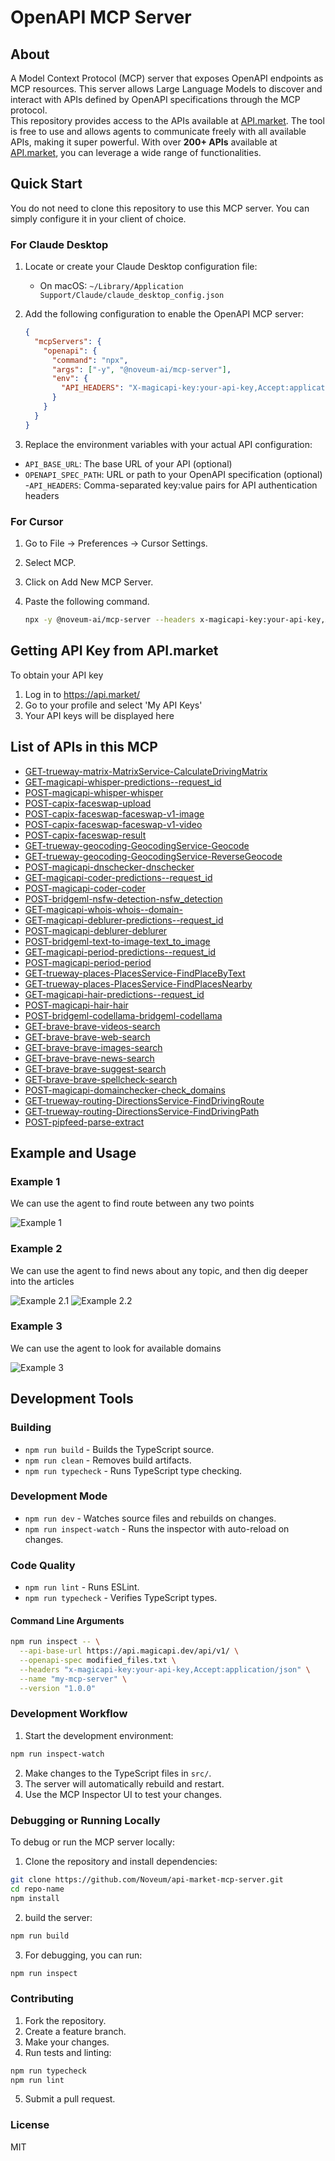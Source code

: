 # OpenAPI MCP Server

## About
A Model Context Protocol (MCP) server that exposes OpenAPI endpoints as MCP resources. This server allows Large Language Models to discover and interact with APIs defined by OpenAPI specifications through the MCP protocol.  
This repository provides access to the APIs available at [API.market](https://api.market/). The tool is free to use and allows agents to communicate freely with all available APIs, making it super powerful. With over **200+ APIs** available at [API.market](https://api.market/), you can leverage a wide range of functionalities.

## Quick Start

You do not need to clone this repository to use this MCP server. You can simply configure it in your client of choice.

### For Claude Desktop
1. Locate or create your Claude Desktop configuration file:
   - On macOS: `~/Library/Application Support/Claude/claude_desktop_config.json`
2. Add the following configuration to enable the OpenAPI MCP server:
   ```json
   {
     "mcpServers": {
       "openapi": {
         "command": "npx",
         "args": ["-y", "@noveum-ai/mcp-server"],
         "env": {
           "API_HEADERS": "X-magicapi-key:your-api-key,Accept:application/json"
         }
       }
     }
   }
   ```

3. Replace the environment variables with your actual API configuration:
 - `API_BASE_URL`: The base URL of your API (optional)
 - `OPENAPI_SPEC_PATH`: URL or path to your OpenAPI specification (optional)
 -`API_HEADERS`: Comma-separated key:value pairs for API authentication headers

### For Cursor
1. Go to File -> Preferences -> Cursor Settings.
2. Select MCP.
3. Click on Add New MCP Server.
4. Paste the following command.

   ```bash
   npx -y @noveum-ai/mcp-server --headers x-magicapi-key:your-api-key,Accept:application/json
   ```
## Getting API Key from API.market

 To obtain your API key
 1. Log in to https://api.market/
 2. Go to your profile and select 'My API Keys'
 3. Your API keys will be displayed here

## List of APIs in this MCP

- [GET-trueway-matrix-MatrixService-CalculateDrivingMatrix](https://api.market/store/trueway/matrix)
- [GET-magicapi-whisper-predictions--request_id](https://api.market/store/magicapi/whisper)
- [POST-magicapi-whisper-whisper](https://api.market/store/magicapi/whisper)
- [POST-capix-faceswap-upload](https://api.market/store/capix/faceswap)
- [POST-capix-faceswap-faceswap-v1-image](https://api.market/store/capix/faceswap)
- [POST-capix-faceswap-faceswap-v1-video](https://api.market/store/capix/faceswap)
- [POST-capix-faceswap-result](https://api.market/store/capix/faceswap)
- [GET-trueway-geocoding-GeocodingService-Geocode](https://api.market/store/trueway/geocoding)
- [GET-trueway-geocoding-GeocodingService-ReverseGeocode](https://api.market/store/trueway/geocoding)
- [POST-magicapi-dnschecker-dnschecker](https://api.market/store/magicapi/dnschecker)
- [GET-magicapi-coder-predictions--request_id](https://api.market/store/magicapi/coder)
- [POST-magicapi-coder-coder](https://api.market/store/magicapi/coder)
- [POST-bridgeml-nsfw-detection-nsfw_detection](https://api.market/store/bridgeml/nsfw)
- [GET-magicapi-whois-whois--domain-](https://api.market/store/magicapi/whois)
- [GET-magicapi-deblurer-predictions--request_id](https://api.market/store/magicapi/deblurer)
- [POST-magicapi-deblurer-deblurer](https://api.market/store/magicapi/deblurer)
- [POST-bridgeml-text-to-image-text_to_image](https://api.market/store/bridgeml/text)
- [GET-magicapi-period-predictions--request_id](https://api.market/store/magicapi/period)
- [POST-magicapi-period-period](https://api.market/store/magicapi/period)
- [GET-trueway-places-PlacesService-FindPlaceByText](https://api.market/store/trueway/places)
- [GET-trueway-places-PlacesService-FindPlacesNearby](https://api.market/store/trueway/places)
- [GET-magicapi-hair-predictions--request_id](https://api.market/store/magicapi/hair)
- [POST-magicapi-hair-hair](https://api.market/store/magicapi/hair)
- [POST-bridgeml-codellama-bridgeml-codellama](https://api.market/store/bridgeml/codellama)
- [GET-brave-brave-videos-search](https://api.market/store/brave/brave)
- [GET-brave-brave-web-search](https://api.market/store/brave/brave)
- [GET-brave-brave-images-search](https://api.market/store/brave/brave)
- [GET-brave-brave-news-search](https://api.market/store/brave/brave)
- [GET-brave-brave-suggest-search](https://api.market/store/brave/brave)
- [GET-brave-brave-spellcheck-search](https://api.market/store/brave/brave)
- [POST-magicapi-domainchecker-check_domains](https://api.market/store/magicapi/domainchecker)
- [GET-trueway-routing-DirectionsService-FindDrivingRoute](https://api.market/store/trueway/routing)
- [GET-trueway-routing-DirectionsService-FindDrivingPath](https://api.market/store/trueway/routing)
- [POST-pipfeed-parse-extract](https://api.market/store/pipfeed/parse)

## Example and Usage
### Example 1
We can use the agent to find route between any two points

![Example 1](./images/example1.png "Example 1")

### Example 2
We can use the agent to find news about any topic, and then dig deeper into the articles

![Example 2.1](./images/example2.1.png "Example 2.1")
![Example 2.2](./images/example2.2.png "Example 2.2")

### Example 3
We can use the agent to look for available domains

![Example 3](./images/example3.png "Example 3")

## Development Tools

### Building
- `npm run build` - Builds the TypeScript source.
- `npm run clean` - Removes build artifacts.
- `npm run typecheck` - Runs TypeScript type checking.

### Development Mode
- `npm run dev` - Watches source files and rebuilds on changes.
- `npm run inspect-watch` - Runs the inspector with auto-reload on changes.

### Code Quality
- `npm run lint` - Runs ESLint.
- `npm run typecheck` - Verifies TypeScript types.

<!-- ##### Set Environment Variables:
Configure your environment by running the following commands:
```bash
export OPENAPI_SPEC_PATH=modified_files.txt # optional
export API_BASE_URL=https://api.magicapi.dev/api/v1/ # optional
export API_HEADERS="x-magicapi-key:your-api-key,Accept:application/json"
``` -->

#### Command Line Arguments
```bash
npm run inspect -- \
  --api-base-url https://api.magicapi.dev/api/v1/ \
  --openapi-spec modified_files.txt \
  --headers "x-magicapi-key:your-api-key,Accept:application/json" \
  --name "my-mcp-server" \
  --version "1.0.0"
```

### Development Workflow
1. Start the development environment:
```bash
npm run inspect-watch
```
2. Make changes to the TypeScript files in `src/`.
3. The server will automatically rebuild and restart.
4. Use the MCP Inspector UI to test your changes.

### Debugging or Running Locally
To debug or run the MCP server locally:
1. Clone the repository and install dependencies:
```bash
git clone https://github.com/Noveum/api-market-mcp-server.git
cd repo-name
npm install
```
2. build the server:
```bash
npm run build
```
3. For debugging, you can run:
```bash
npm run inspect 
```

### Contributing
1. Fork the repository.
2. Create a feature branch.
3. Make your changes.
4. Run tests and linting:
```bash
npm run typecheck
npm run lint
```
5. Submit a pull request.

### License
MIT
